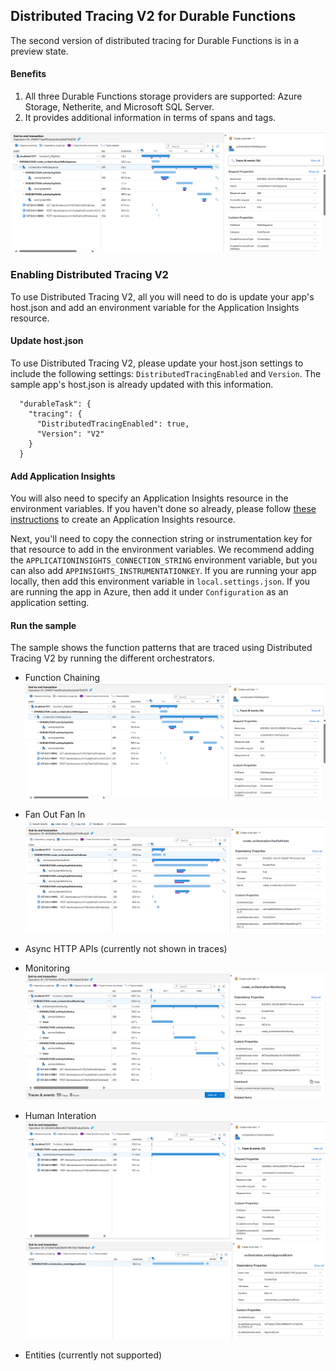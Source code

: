 ## Distributed Tracing V2 for Durable Functions

The second version of distributed tracing for Durable Functions is in a preview state.

#### Benefits
1. All three Durable Functions storage providers are supported: Azure Storage, Netherite, and Microsoft SQL Server.
2. It provides additional information in terms of spans and tags.

![Trace](../images/FunctionChaining.png)

### Enabling Distributed Tracing V2
To use Distributed Tracing V2, all you will need to do is update your app's host.json and add an environment variable for the Application Insights resource.

#### Update host.json
To use Distributed Tracing V2, please update your host.json settings to include the following settings: `DistributedTracingEnabled` and `Version`. The sample app's host.json is already updated with this information.

```
  "durableTask": {
    "tracing": {
      "DistributedTracingEnabled": true,
      "Version": "V2"
    }
  }
```

#### Add Application Insights
You will also need to specify an Application Insights resource in the environment variables. If you haven't done so already, please follow [these instructions](https://learn.microsoft.com/en-us/azure/azure-monitor/app/create-workspace-resource#copy-the-connection-string) to create an Application Insights resource.

Next, you'll need to copy the connection string or instrumentation key for that resource to add in the environment variables. We recommend adding the `APPLICATIONINSIGHTS_CONNECTION_STRING` environment variable, but you can also add `APPINSIGHTS_INSTRUMENTATIONKEY`. If you are running your app locally, then add this environment variable in `local.settings.json`. If you are running the app in Azure, then add it under `Configuration` as an application setting.

#### Run the sample
The sample shows the function patterns that are traced using Distributed Tracing V2 by running the different orchestrators.

- Function Chaining
![Function Chaining](../images/FunctionChaining.png)

- Fan Out Fan In
![Fan Out Fan In](../images/FanOutFanIn.png)

- Async HTTP APIs (currently not shown in traces)

- Monitoring
![Monitoring](../images/Monitoring.png)

- Human Interation
![HumanInteraction1](../images/HumanInteraction1.png)
![HumanInteraction2](../images/HumanInteraction2.png)

- Entities (currently not supported)
